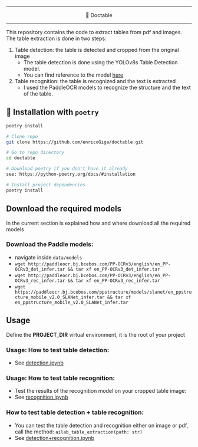 ______________________________________________________________________
<div style="text-align:center">

<div>
    🤖  Doctable
</div>

______________________________________________________________________

</div>

This repository contains the code to extract tables from pdf and images. 
The table extraction is done in two steps:
1. Table detection: the table is detected and cropped from the original image
    - The table detection is done using the YOLOv8s Table Detection model.
    - You can find reference to the model [here](https://huggingface.co/foduucom/table-detection-and-extraction)
2. Table recognition: the table is recognized and the text is extracted
   - I used the PaddleOCR models to recognize the structure and the text of the table.

## 💎 Installation with `poetry`

```bash
poetry install
```

```bash
# Clone repo
git clone https://github.com/enricoGiga/doctable.git

# Go to repo directory
cd doctable

# Download poetry if you don't have it already
see: https://python-poetry.org/docs/#installation

# Install project dependencies
poetry install

```

## Download the required models
In the current section is explained how and where download all the required models
### Download the Paddle models:
* navigate inside `data/models`
* `wget http://paddleocr.bj.bcebos.com/PP-OCRv3/english/en_PP-OCRv3_det_infer.tar && tar xf en_PP-OCRv3_det_infer.tar`
* `wget http://paddleocr.bj.bcebos.com/PP-OCRv3/english/en_PP-OCRv3_rec_infer.tar && tar xf en_PP-OCRv3_rec_infer.tar`
* `wget https://paddleocr.bj.bcebos.com/ppstructure/models/slanet/en_ppstructure_mobile_v2.0_SLANet_infer.tar && tar xf en_ppstructure_mobile_v2.0_SLANet_infer.tar` 

## Usage
Define the **PROJECT_DIR** virtual environment, it is the root of your project

### Usage: How to test table detection:
* See [detection.ipynb](notebooks%2Fdetection.ipynb)

### Usage: How to test table recognition:
* Test the results of the recognition model on your cropped table image:
* See [recognition.ipynb](notebooks%2Frecognition.ipynb)

### How to test table detection + table recognition:
* You can test the table detection and recognition  either on image or pdf, call the method: `ailab_table_extraction(path: str)`
* See [detection+recognition.ipynb](notebooks%2Fdetection%2Brecognition.ipynb)


